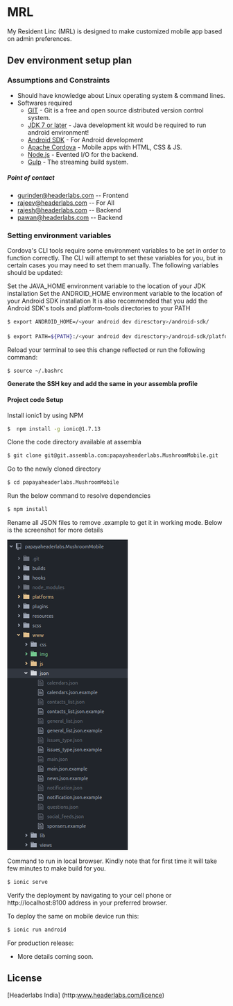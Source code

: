 # MRL


 My Resident Linc (MRL) is designed to make customized mobile app based on admin preferences.

## Dev environment setup plan
### Assumptions and Constraints
  - Should have knowledge about Linux operating system & command lines.
  - Softwares required
    - [GIT] - Git is a free and open source distributed version control system.
    - [JDK 7 or later] - Java development kit would be required to run android environment!
    - [Android SDK] - For Android development
    - [Apache Cordova] - Mobile apps with HTML, CSS & JS.
    - [Node.js] - Evented I/O for the backend.
    - [Gulp] - The streaming build system.

  ##### Point of contact
  - gurinder@headerlabs.com     -- Frontend
  - rajeev@headerlabs.com       -- For All
  - rajesh@headerlabs.com       -- Backend
  - pawan@headerlabs.com        -- Backend

### Setting environment variables
Cordova's CLI tools require some environment variables to be set in order to function correctly. The CLI will attempt to set these variables for you, but in certain cases you may need to set them manually. The following variables should be updated:

Set the JAVA_HOME environment variable to the location of your JDK installation
Set the ANDROID_HOME environment variable to the location of your Android SDK installation
It is also recommended that you add the Android SDK's tools and platform-tools directories to your PATH

```sh
$ export ANDROID_HOME=/<your android dev diresctory>/android-sdk/

$ export PATH=${PATH}:/<your android dev diresctory>/android-sdk/platform-tools:/<your android dev diresctory>/android-sdk/tools
```
Reload your terminal to see this change reflected or run the following command:

```sh
$ source ~/.bashrc

```

**Generate the SSH key and add the same in your assembla profile**


#### Project code Setup
Install ionic1 by using NPM
```sh
$  npm install -g ionic@1.7.13
```

Clone the code directory available at assembla
```sh
$ git clone git@git.assembla.com:papayaheaderlabs.MushroomMobile.git
```
Go to the newly cloned directory
```sh
$ cd papayaheaderlabs.MushroomMobile
```
Run the below command to resolve dependencies
```sh
$ npm install
```
Rename all JSON files to remove .example to get it in working mode. Below is the screenshot for more details

![example image](/images/example.png)


Command to run in local browser. Kindly note that for first time it will take few minutes to make build for you.
```sh
$ ionic serve
```
Verify the deployment by navigating to your cell phone or http://localhost:8100 address in your preferred browser.

To deploy the same on mobile device run this:
```sh
$ ionic run android
```

For production release:
 - More details coming soon.



License
----

[Headerlabs India] (http:www.headerlabs.com/licence)


   [node.js]: <http://nodejs.org>
   [Gulp]: <http://gulpjs.com>
   [JDK 7 or later]: <http://www.oracle.com/technetwork/java/javase/downloads/jdk7-downloads-1880260.html>
   [GIT]: <http://git-scm.com/downloads>
   [Apache Cordova]: <http://cordova.apache.org/docs/en/latest/guide/cli/index.html>
   [Android SDK]: <http://developer.android.com/sdk/installing/index.html?pkg=tools>

